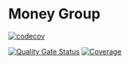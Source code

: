 # Money Group

[![codecov](https://codecov.io/gh/vancodocton/MoneyGroup/graph/badge.svg?token=BZ79TWTVDQ)](https://codecov.io/gh/vancodocton/MoneyGroup)

[![Quality Gate Status](https://sonarcloud.io/api/project_badges/measure?project=vancodocton_MoneyGroup&metric=alert_status)](https://sonarcloud.io/summary/new_code?id=vancodocton_MoneyGroup)
[![Coverage](https://sonarcloud.io/api/project_badges/measure?project=vancodocton_MoneyGroup&metric=coverage)](https://sonarcloud.io/summary/new_code?id=vancodocton_MoneyGroup)
